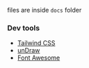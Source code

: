 files are inside `docs` folder

### Dev tools

- [Tailwind CSS](https://tailwindcss.com/)
- [unDraw](https://undraw.co/)
- [Font Awesome](https://fontawesome.com/)
